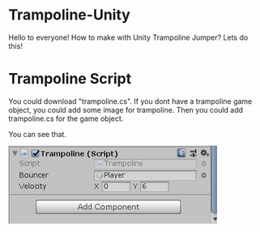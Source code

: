 # Trampoline-Unity

Hello to everyone! How to make with Unity Trampoline Jumper? Lets do this!


# Trampoline Script

You could download "trampoline.cs". If you dont have a trampoline game object, you could add some image for trampoline. Then you could add trampoline.cs for the game object. 

You can see that.

![Screenshot](screenshot1.png)
